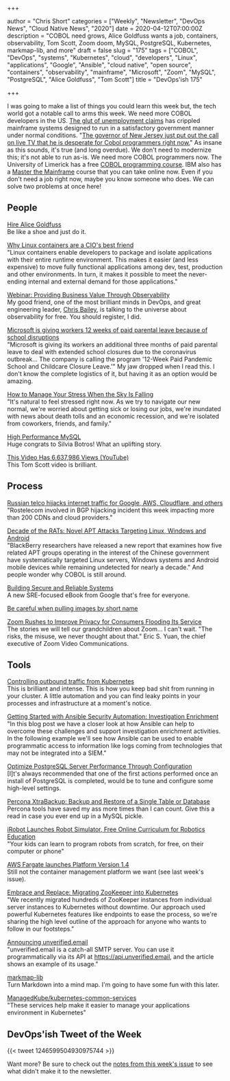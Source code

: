 +++

author = "Chris Short"
categories = ["Weekly", "Newsletter", "DevOps News", "Cloud Native News", "2020"]
date = 2020-04-12T07:00:00Z
description = "COBOL need grows, Alice Goldfuss wants a job, containers, observability, Tom Scott, Zoom doom, MySQL, PostgreSQL, Kubernetes, markmap-lib, and more"
draft = false
slug = "175"
tags = ["COBOL", "DevOps", "systems", "Kubernetes", "cloud", "developers", "Linux", "applications", "Google", "Ansible", "cloud native", "open source", "containers", "observability", "mainframe", "Microsoft", "Zoom", "MySQL", "PostgreSQL", "Alice Goldfuss", "Tom Scott"]
title = "DevOps'ish 175"

+++

I was going to make a list of things you could learn this week but, the tech world got a notable call to arms this week. We need more COBOL developers in the US. [The glut of unemployment claims](https://thenewstack.io/u-s-unemployment-surge-highlights-dire-need-for-cobol-skills/) has crippled mainframe systems designed to run in a satisfactory government manner under normal conditions. "[The governor of New Jersey just put out the call on live TV that he is desperate for Cobol programmers right now.](https://twitter.com/manicode/status/1246497036389793792)" As insane as this sounds, it's true (and long overdue). We don't need to modernize this; it's not able to run as-is. We need more COBOL programmers now. The University of Limerick has a free [COBOL programming course](http://www.csis.ul.ie/cobol/course/Default.htm). IBM also has a [Master the Mainframe](https://www.ibm.com/it-infrastructure/z/education/master-the-mainframe) course that you can take online now. Even if you don't need a job right now, maybe you know someone who does. We can solve two problems at once here!

## People

[Hire Alice Goldfuss](https://blog.alicegoldfuss.com/hire-me/)  
Be like a shoe and just do it.

[Why Linux containers are a CIO's best friend](https://www.ciodive.com/news/linux-containers-kubernetes/575506/)  
"Linux containers enable developers to package and isolate applications with their entire runtime environment. This makes it easier (and less expensive) to move fully functional applications among dev, test, production and other environments. In turn, it makes it possible to meet the never-ending internal and external demand for those applications."

[Webinar: Providing Business Value Through Observability](https://terazo.com/providing-business-value-with-observability/)  
My good friend, one of the most brilliant minds in DevOps, and great engineering leader, [Chris Bailey](https://twitter.com/seebails), is talking to the universe about observability for free. You should register, I did.

[Microsoft is giving workers 12 weeks of paid parental leave because of school disruptions](https://www.cnn.com/2020/04/09/tech/microsoft-12-weeks-parental-leave/index.html)  
"Microsoft is giving its workers an additional three months of paid parental leave to deal with extended school closures due to the coronavirus outbreak... The company is calling the program '12-Week Paid Pandemic School and Childcare Closure Leave.'" My jaw dropped when I read this. I don't know the complete logistics of it, but having it as an option would be amazing.

[How to Manage Your Stress When the Sky Is Falling](https://hbr.org/2020/04/how-to-manage-your-stress-when-the-sky-is-falling)  
"It's natural to feel stressed right now. As we try to navigate our new normal, we're worried about getting sick or losing our jobs, we're inundated with news about death tolls and an economic recession, and we're isolated from coworkers, friends, and family."

[High Performance MySQL](https://blog.dbsmasher.com/2020/04/08/high-performance-mysql.html)  
Huge congrats to Silvia Botros! What an uplifting story.

[This Video Has 6,637,986 Views (YouTube)](https://www.youtube.com/watch?v=BxV14h0kFs0)  
This Tom Scott video is brilliant.

## Process

[Russian telco hijacks internet traffic for Google, AWS, Cloudflare, and others](https://www.zdnet.com/article/russian-telco-hijacks-internet-traffic-for-google-aws-cloudflare-and-others/)  
"Rostelecom involved in BGP hijacking incident this week impacting more than 200 CDNs and cloud providers."

[Decade of the RATs: Novel APT Attacks Targeting Linux, Windows and Android](https://blogs.blackberry.com/en/2020/04/decade-of-the-rats)  
"BlackBerry researchers have released a new report that examines how five related APT groups operating in the interest of the Chinese government have systematically targeted Linux servers, Windows systems and Android mobile devices while remaining undetected for nearly a decade." And people wonder why COBOL is still around.

[Building Secure and Reliable Systems](https://landing.google.com/sre/books/)  
A new SRE-focused eBook from Google that's free for everyone.

[Be careful when pulling images by short name](https://www.redhat.com/en/blog/be-careful-when-pulling-images-short-name)

[Zoom Rushes to Improve Privacy for Consumers Flooding Its Service](https://www.nytimes.com/2020/04/08/business/zoom-video-privacy-security-coronavirus.html)  
The stories we will tell our grandchildren about Zoom... I can't wait. "The risks, the misuse, we never thought about that." Eric S. Yuan, the chief executive of Zoom Video Communications.

## Tools

[Controlling outbound traffic from Kubernetes](https://monzo.com/blog/controlling-outbound-traffic-from-kubernetes)  
This is brilliant and intense. This is how you keep bad shit from running in your cluster. A little automation and you can find leaky points in your processes and infrastructure at a moment's notice.

[Getting Started with Ansible Security Automation: Investigation Enrichment](https://liquidat.wordpress.com/2020/04/09/getting-started-with-ansible-security-automation-investigation-enrichment/)  
"In this blog post we have a closer look at how Ansible can help to overcome these challenges and support investigation enrichment activities. In the following example we'll see how Ansible can be used to enable programmatic access to information like logs coming from technologies that may not be integrated into a SIEM."

[Optimize PostgreSQL Server Performance Through Configuration](https://info.crunchydata.com/blog/optimize-postgresql-server-performance)  
[I]t's always recommended that one of the first actions performed once an install of PostgreSQL is completed, would be to tune and configure some high-level settings.

[Percona XtraBackup: Backup and Restore of a Single Table or Database](https://www.percona.com/blog/2020/04/10/percona-xtrabackup-backup-and-restore-of-a-single-table-or-database/)  
Percona tools have saved my ass more times than I can count. Give this a read in case you ever end up in a MySQL pickle.

[iRobot Launches Robot Simulator, Free Online Curriculum for Robotics Education](https://spectrum.ieee.org/automaton/robotics/home-robots/irobot-launches-robot-simulator-free-online-curriculum-for-robotics-education)  
"Your kids can learn to program robots from scratch, for free, on their computer or phone"

[AWS Fargate launches Platform Version 1.4](https://aws.amazon.com/about-aws/whats-new/2020/04/aws-fargate-launches-platform-version-14/)  
Still not the container management platform we want (see last week's issue).

[Embrace and Replace: Migrating ZooKeeper into Kubernetes](https://product.hubspot.com/blog/zookeeper-to-kubernetes-migration)  
"We recently migrated hundreds of ZooKeeper instances from individual server instances to Kubernetes without downtime. Our approach used powerful Kubernetes features like endpoints to ease the process, so we're sharing the high level outline of the approach for anyone who wants to follow in our footsteps."

[Announcing unverified.email](https://kerestey.net/writing/2020-04-05-announcing-unverified-dot-email.html)  
"unverified.email is a catch-all SMTP server. You can use it programmatically via its API at https://api.unverified.email, and the article shows an example of its usage."

[markmap-lib](https://markmap.js.org/)  
Turn Markdown into a mind map. I'm going to have some fun with this later.

[ManagedKube/kubernetes-common-services](https://github.com/ManagedKube/kubernetes-common-services)  
"These services help make it easier to manage your applications environment in Kubernetes"

## DevOps'ish Tweet of the Week

{{< tweet 1246599504930975744 >}}

Want more? Be sure to check out the [notes from this week's issue](https://devopsish.com/175/notes/) to see what didn't make it to the newsletter.
